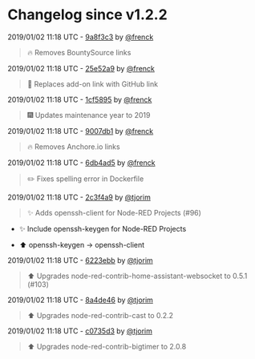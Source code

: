 # Changelog since v1.2.2

2019/01/02 11:18 UTC - [9a8f3c3](https://github.com/hassio-addons/addon-node-red/commit/9a8f3c376f36890c946ecbfa757c25aea8fa6d37) by [@frenck](https://github.com/frenck)
> :fire: Removes BountySource links 

2019/01/02 11:18 UTC - [25e52a9](https://github.com/hassio-addons/addon-node-red/commit/25e52a94892b633daab2852adbee7f910d28329b) by [@frenck](https://github.com/frenck)
> :tractor: Replaces add-on link with GitHub link 

2019/01/02 11:18 UTC - [1cf5895](https://github.com/hassio-addons/addon-node-red/commit/1cf5895c265599169b4afb5ffa1f0f75f71c8d66) by [@frenck](https://github.com/frenck)
> :fireworks: Updates maintenance year to 2019 

2019/01/02 11:18 UTC - [9007db1](https://github.com/hassio-addons/addon-node-red/commit/9007db1c3f604f3b006b94d34f2b5d4c10e47c32) by [@frenck](https://github.com/frenck)
> :fire: Removes Anchore.io links 

2019/01/02 11:18 UTC - [6db4ad5](https://github.com/hassio-addons/addon-node-red/commit/6db4ad59954bd2c717104081a503b3ae16593240) by [@frenck](https://github.com/frenck)
> :pencil2: Fixes spelling error in Dockerfile 

2019/01/02 11:18 UTC - [2c3f4a9](https://github.com/hassio-addons/addon-node-red/commit/2c3f4a951d8d5917790e32285698cbfe842c99de) by [@tjorim](https://github.com/tjorim)
> ✨ Adds openssh-client for Node-RED Projects (#96)

* :sparkles: Include openssh-keygen for Node-RED Projects

* :arrow_up: openssh-keygen -> openssh-client 

2019/01/02 11:18 UTC - [6223ebb](https://github.com/hassio-addons/addon-node-red/commit/6223ebb588885f27ae7abb5e1c694f0b81960764) by [@tjorim](https://github.com/tjorim)
> ⬆️ Upgrades node-red-contrib-home-assistant-websocket to 0.5.1 (#103) 

2019/01/02 11:18 UTC - [8a4de46](https://github.com/hassio-addons/addon-node-red/commit/8a4de46cedb9e536424cfd00ccc99a734adf042f) by [@tjorim](https://github.com/tjorim)
> ⬆️ Upgrades node-red-contrib-cast to 0.2.2 

2019/01/02 11:18 UTC - [c0735d3](https://github.com/hassio-addons/addon-node-red/commit/c0735d3d4860236ed595f4b5eed81f52ab94401a) by [@tjorim](https://github.com/tjorim)
> ⬆️ Upgrades node-red-contrib-bigtimer to 2.0.8 

